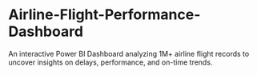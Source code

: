 # Airline-Flight-Performance-Dashboard
An interactive Power BI Dashboard analyzing 1M+ airline flight records to uncover insights on delays, performance, and on-time trends.
